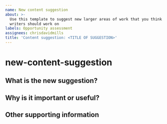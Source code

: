 ```yaml
---
name: New content suggestion
about: >-
  Use this template to suggest new larger areas of work that you think the MDN
  writers should work on
labels: Opportunity assessment
assignees: chrisdavidmills
title: 'Content suggestion: <TITLE OF SUGGESTION>'
---
```


# new-content-suggestion

## What is the new suggestion?

## Why is it important or useful?

## Other supporting information

